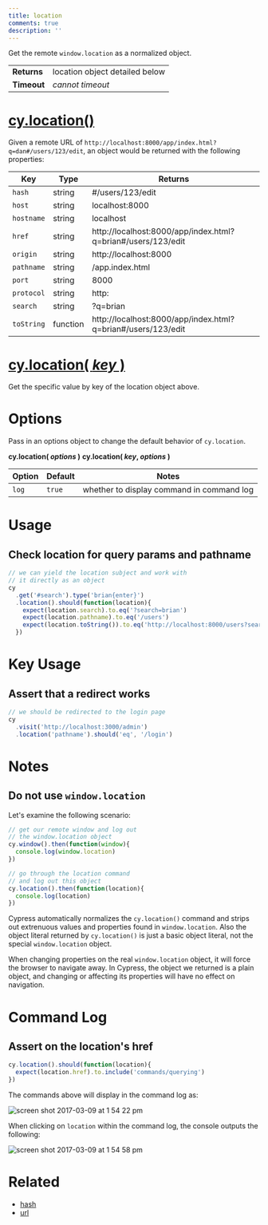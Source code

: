 ```yaml
---
title: location
comments: true
description: ''
---
```


Get the remote `window.location` as a normalized object.

| | |
|--- | --- |
| **Returns** | location object detailed below |
| **Timeout** | *cannot timeout* |

# [cy.location()](#usage)

Given a remote URL of `http://localhost:8000/app/index.html?q=dan#/users/123/edit`, an object would be returned with the following properties:

Key | Type | Returns
--- | --- | ----
`hash` | string | #/users/123/edit
`host` | string | localhost:8000
`hostname` | string | localhost
`href` | string | http://localhost:8000/app/index.html?q=brian#/users/123/edit
`origin` | string | http://localhost:8000
`pathname` | string | /app.index.html
`port` | string | 8000
`protocol` | string | http:
`search` | string | ?q=brian
`toString` | function | http://localhost:8000/app/index.html?q=brian#/users/123/edit

# [cy.location( *key* )](#key-usage)

Get the specific value by key of the location object above.

# Options

Pass in an options object to change the default behavior of `cy.location`.

**cy.location( *options* )**
**cy.location( *key*, *options* )**

Option | Default | Notes
--- | --- | ---
`log` | `true` | whether to display command in command log

# Usage

## Check location for query params and pathname

```javascript
// we can yield the location subject and work with
// it directly as an object
cy
  .get('#search').type('brian{enter}')
  .location().should(function(location){
    expect(location.search).to.eq('?search=brian')
    expect(location.pathname).to.eq('/users')
    expect(location.toString()).to.eq('http://localhost:8000/users?search=brian')
  })
```

# Key Usage

## Assert that a redirect works

```javascript
// we should be redirected to the login page
cy
  .visit('http://localhost:3000/admin')
  .location('pathname').should('eq', '/login')
```

# Notes

## Do not use `window.location`

Let's examine the following scenario:

```javascript
// get our remote window and log out
// the window.location object
cy.window().then(function(window){
  console.log(window.location)
})
```

```javascript
// go through the location command
// and log out this object
cy.location().then(function(location){
  console.log(location)
})
```

Cypress automatically normalizes the `cy.location()` command and strips out extrenuous values and properties found in `window.location`. Also the object literal returned by `cy.location()` is just a basic object literal, not the special `window.location` object.

When changing properties on the real `window.location` object, it will force the browser to navigate away. In Cypress, the object we returned is a plain object, and changing or affecting its properties will have no effect on navigation.

# Command Log

## Assert on the location's href

```javascript
cy.location().should(function(location){
  expect(location.href).to.include('commands/querying')
})
```

The commands above will display in the command log as:

![screen shot 2017-03-09 at 1 54 22 pm](https://cloud.githubusercontent.com/assets/1268976/23765705/0768366a-04d0-11e7-8936-beb7d546cbc7.png)

When clicking on `location` within the command log, the console outputs the following:

![screen shot 2017-03-09 at 1 54 58 pm](https://cloud.githubusercontent.com/assets/1268976/23765706/089375e0-04d0-11e7-8344-5872c6f270b2.png)

# Related

- [hash](https://on.cypress.io/api/hash)
- [url](https://on.cypress.io/api/url)
